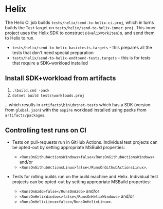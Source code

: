 # Helix

The Helix CI job builds `tests/helix/send-to-helix-ci.proj`, which in turns builds the `Test` target on `tests/helix/send-to-helix-inner.proj`. This inner project uses the Helix SDK to construct `@(HelixWorkItem)`s, and send them to Helix to run.

- `tests/helix/send-to-helix-basictests.targets` - this prepares all the tests that don't need special preparation
- `tests/helix/send-to-helix-endtoend-tests.targets` - this is for tests that require a SDK+workload installed

## Install SDK+workload from artifacts

1. `.\build.cmd -pack`
2. `dotnet build tests\workloads.proj`

.. which results in `artifacts\bin\dotnet-tests` which has a SDK (version from `global.json`) with the `aspire` workload installed using packs from `artifacts/packages`.

## Controlling test runs on CI

- Tests on pull-requests run in GitHub Actions. Individual test projects can be opted-out by setting appropriate MSBuild properties:
  - `<RunsOnGithubActionsWindows>false</RunsOnGithubActionsWindows>` and/or
  - `<RunsOnGithubActionsLinux>false</RunsOnGithubActionsLinux>`.

- Tests for rolling builds run on the build machine and Helix.
Individual test projects can be opted-out by setting appropriate MSBuild properties:
  - `<RunsOnAzdo>false</RunsOnAzdo>` and/or
  - `<RunsOnHelixWindows>false</RunsOnHelixWindows>` and/or
  - `<RunsOnHelixLinux>false</RunsOnHelixLinux>`.
